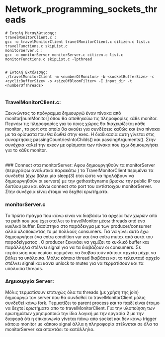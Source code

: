 # Network_programming_sockets_threads

```
# Εντολή Μεταγλώτισσης:
travelMonitorClient.c : 
gcc -o travelMonitorClient travelMonitorClient.c citizen.c list.c travelFunctions.c skipList.c
monitorServer.c : 
gcc -o monitorServer monitorServer.c citizen.c list.c monitorFunctions.c skipList.c -lpthread


# Εντολή Εκτέλεσης:
./travelMonitorClient -m <numberOfMonitor> -b <socketBufferSize> -c <cyclicBufferSize> -s <sizeOfBloomFilter> -I input_dir -t <numberOfThreads>


```


### TravelMonitorClient.c:

Ξεκινώντας το πρόγραμμα δημιουργώ έναν πίνακα από monitor[numMonitor] όπου θα αποθηκεύω τις πληροφορίες κάθε monitor.
Περνάω τις πληροφορίες για το ποιες χώρες θα διαχειρίζεται κάθε monitor , το port στο οποίο θα ακούει για συνδέσεις καθώς και ένα πίνακα με τα ορίσματα που θα δωθεί στην exec.
Η διαδικασία αυτη γίνεται στις συναρτήσεις passingCountriesIntoChilds() και passingArguments(). 
Στην συνέχεια καλεί την execv με ορίσματα των πίνακα που έχω δημιουργήσει για το κάθε monitor.

<br/>
### Connect στα monitorServer: 
Αφου δημιουργηθούν τα monitorServer (περιγράφω αναλυτικά παρακάτω ) το TravelMonitorClient περιμένει τα συνδεθεί (έχω βάλει μία sleep(3) έτσι ώστε να προλάβουν να δημιουργηθούν οι servers) με την gethostbyname βρισκω την public IP του δικτύου μου και κάνω connect στο port του αντίστοιχου monitorServer. 
Στην συνέχεια είναι έτοιμο να δεχθεί ερωτήματα. 

### monitorServer.c

Το πρώτο πράγμα που κάνω είναι να διαβάσω τα αρχεία των χωρών από τα path που μου έχει στείλει το travelMonitor μέσω threads από ένα κυκλικό buffer. Βασίστηκα στο παράδειγμα με των producer/consumer αλλά υλοποιώντας το με πολλούς consumers. 
Για να γίνει αυτό έχω δημιουργήσει ένα extra condition var και ένα extra mutex από αυτά του παραδείγματος .
Ο producer ξεκινάει να γεμίζει το κυκλικό buffer και παράλληλα στέλνει signal για να τα διαβάζουν οι consumers. 
Σε περίπτωση που γεμίσει περιμένει να διαβαστούν κάποια αρχεία μέχρι να βάλει τα υπόλοιπα. 
Μόλις κάποιο thread διαβάσει και το τελευταιό αρχείο στέλνει signal και κανει unlock to mutex για να τερματίσουν και τα υπόλοιπα threads.
<br />

### Δημιουργία Server:
Μόλις τερματίσουν επιτυχώς όλα τα threads (με χρήση της join) δημιουργώ τoν server που θα συνδεθεί το travelMonitorClient μόλις συνδεθεί κάνω fork. Tερματίζει το parent process και το παιδί είναι έτοιμο να δεχτεί ερωτήματα απο το travelMonitorClient. 
Για την υλοποίηση των ερωτημάτων χρησιμοποιώ την ίδια λογική με την εργασία 2 με την διαφορά ότι η επικοινωνία γίνεται πάνω απο socket και δεν κάνω trigger κάποιο monitor με κάποιο signal άλλα η πληροφορία στέλνεται σε όλα τα monitorServer και απαντάει το κατάλληλο.
